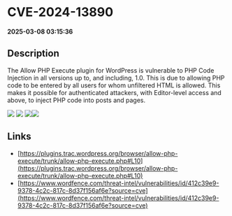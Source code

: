 # CVE-2024-13890

**2025-03-08 03:15:36**

## Description
The Allow PHP Execute plugin for WordPress is vulnerable to PHP Code Injection in all versions up to, and including, 1.0. This is due to allowing PHP code to be entered by all users for whom unfiltered HTML is allowed. This makes it possible for authenticated attackers, with Editor-level access and above, to inject PHP code into posts and pages.

![](https://img.shields.io/static/v1?label=Score&message=7.2&color=red)
![](https://img.shields.io/static/v1?label=Severity&message=HIGH&color=red)
![](https://img.shields.io/static/v1?label=CWE&message=RCE&color=green)![](https://img.shields.io/static/v1?label=CWE&message=RCE&color=green)

## Links
- [https://plugins.trac.wordpress.org/browser/allow-php-execute/trunk/allow-php-execute.php#L10](https://plugins.trac.wordpress.org/browser/allow-php-execute/trunk/allow-php-execute.php#L10)
- [https://www.wordfence.com/threat-intel/vulnerabilities/id/412c39e9-9378-4c2c-817c-8d37f156af6e?source=cve](https://www.wordfence.com/threat-intel/vulnerabilities/id/412c39e9-9378-4c2c-817c-8d37f156af6e?source=cve)
